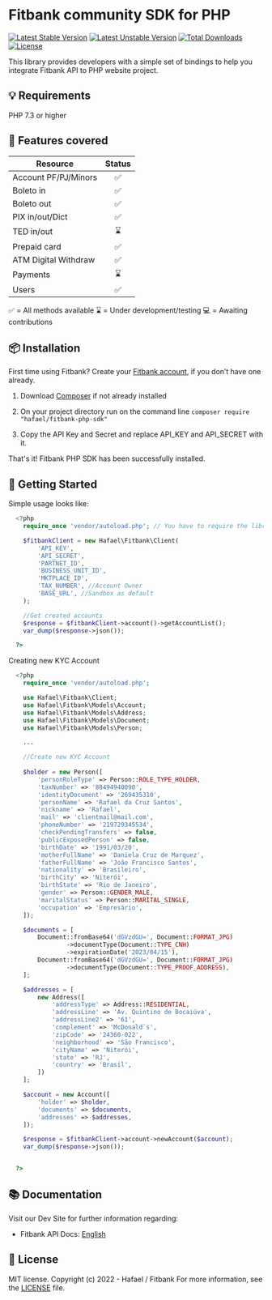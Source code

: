 # Fitbank community SDK for PHP

[![Latest Stable Version](http://poser.pugx.org/hafael/fitbank-php-sdk/v)](https://packagist.org/packages/hafael/fitbank-php-sdk)
[![Latest Unstable Version](http://poser.pugx.org/hafael/fitbank-php-sdk/v/unstable)](https://packagist.org/packages/hafael/fitbank-php-sdk)
[![Total Downloads](http://poser.pugx.org/hafael/fitbank-php-sdk/downloads)](https://packagist.org/packages/hafael/fitbank-php-sdk)
[![License](http://poser.pugx.org/hafael/fitbank-php-sdk/license)](https://packagist.org/packages/hafael/fitbank-php-sdk)

This library provides developers with a simple set of bindings to help you integrate Fitbank API to PHP website project.


## 💡 Requirements

PHP 7.3 or higher


## 🧩 Features covered

| Resource             | Status   |
| -------------------- | :------: |
| Account PF/PJ/Minors | ✅  |
| Boleto in            | ✅  |
| Boleto out           | ✅  |
| PIX in/out/Dict      | ✅  |
| TED in/out           | ⌛  |
| Prepaid card         | ✅  |
| ATM Digital Withdraw | ✅  |
| Payments             | ⌛  |
| Users                | ✅  |

✅ = All methods available
⌛ = Under development/testing
💻 = Awaiting contributions

## 📦 Installation 

First time using Fitbank? Create your [Fitbank account](https://www.fitbank.com), if you don’t have one already.

1. Download [Composer](https://getcomposer.org/doc/00-intro.md) if not already installed

2. On your project directory run on the command line
`composer require "hafael/fitbank-php-sdk"`

3. Copy the API Key and Secret and replace API_KEY and API_SECRET with it.

That's it! Fitbank PHP SDK has been successfully installed.


## 🌟 Getting Started
  
  Simple usage looks like:
  
```php
  <?php
    require_once 'vendor/autoload.php'; // You have to require the library from your Composer vendor folder

    $fitbankClient = new Hafael\Fitbank\Client(
        'API_KEY', 
        'API_SECRET', 
        'PARTNET_ID', 
        'BUSINESS_UNIT_ID',
        'MKTPLACE_ID',
        'TAX_NUMBER', //Account Owner
        'BASE_URL', //Sandbox as default
    );

    //Get created accounts
    $response = $fitbankClient->account()->getAccountList();
    var_dump($response->json());

  ?>
```


Creating new KYC Account

```php
  <?php
    require_once 'vendor/autoload.php';

    use Hafael\Fitbank\Client;
    use Hafael\Fitbank\Models\Account;
    use Hafael\Fitbank\Models\Address;
    use Hafael\Fitbank\Models\Document;
    use Hafael\Fitbank\Models\Person;

    ...

    //Create new KYC Account
    
    $holder = new Person([
        'personRoleType' => Person::ROLE_TYPE_HOLDER,
        'taxNumber' => '88494940090',
        'identityDocument' => '269435310',
        'personName' => 'Rafael da Cruz Santos',
        'nickname' => 'Rafael',
        'mail' => 'clientmail@mail.com',
        'phoneNumber' => '219729345534',
        'checkPendingTransfers' => false,
        'publicExposedPerson' => false,
        'birthDate' => '1991/03/20',
        'motherFullName' => 'Daniela Cruz de Marquez',
        'fatherFullName' => 'João Francisco Santos',
        'nationality' => 'Brasileiro',
        'birthCity' => 'Niterói',
        'birthState' => 'Rio de Janeiro',
        'gender' => Person::GENDER_MALE,
        'maritalStatus' => Person::MARITAL_SINGLE,
        'occupation' => 'Empresário',
    ]);

    $documents = [
        Document::fromBase64('dGVzdGU=', Document::FORMAT_JPG)
                ->documentType(Document::TYPE_CNH)
                ->expirationDate('2023/04/15'),
        Document::fromBase64('dGVzdGU=', Document::FORMAT_JPG)
                ->documentType(Document::TYPE_PROOF_ADDRESS),
    ];

    $addresses = [
        new Address([
            'addressType' => Address::RESIDENTIAL,
            'addressLine' => 'Av. Quintino de Bocaiúva',
            'addressLine2' => '61',
            'complement' => 'McDonald`s',
            'zipCode' => '24360-022',
            'neighborhood' => 'São Francisco',
            'cityName' => 'Niterói',
            'state' => 'RJ',
            'country' => 'Brasil',
        ])
    ];

    $account = new Account([
        'holder' => $holder,
        'documents' => $documents,
        'addresses' => $addresses,
    ]);

    $response = $fitbankClient->account->newAccount($account);
    var_dump($response->json());


  ?>
```


## 📚 Documentation 

Visit our Dev Site for further information regarding:
 - Fitbank API Docs: [English](https://dev.fitbank.com.br/docs)


## 📜 License 

MIT license. Copyright (c) 2022 - Hafael / Fitbank
For more information, see the [LICENSE](https://github.com/hafael/fitbank-php-sdk/blob/main/LICENSE) file.